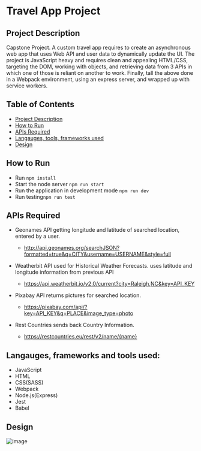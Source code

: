 # Travel App Project

## Project Description
Capstone Project.
A custom travel app requires to create an asynchronous web app that uses Web API and user data to dynamically update the UI. The project is JavaScript heavy and requires clean and appealing HTML/CSS, targeting the DOM, working with objects, and retrieving data from 3 APIs in which one of those is reliant on another to work. Finally, tall the above done in a Webpack environment, using an express server, and wrapped up with service workers.

## Table of Contents
* [Project Description](#project_description)
* [How to Run](#how_to_run)
* [APIs Required](#APIs_required)
* [Langauges, tools, frameworks used](#langauges_tools_frameworks_used)
* [Design](#design)



## How to Run
- Run ```npm install```
- Start the node server ```npm run start```
- Run the application in development mode ```npm run dev```
- Run testing```npm run test``` 


## APIs Required
- Geonames API getting longitude and latitude of searched location, entered by a user.
    - http://api.geonames.org/searchJSON?formatted=true&q=CITY&username=USERNAME&style=full

- Weatherbit API used for Historical Weather Forecasts.
uses latitude and longitude information from previous API
    - https://api.weatherbit.io/v2.0/current?city=Raleigh,NC&key=API_KEY

- Pixabay API returns pictures for searched location.
    - https://pixabay.com/api/?key=API_KEY&q=PLACE&image_type=photo

- Rest Countries sends back Country Information.
    - https://restcountries.eu/rest/v2/name/{name}


## Langauges, frameworks and tools used:
- JavaScript
- HTML
- CSS(SASS)
- Webpack
- Node.js(Express)
- Jest
- Babel


## Design
![image](img/Travel_app.gif)
